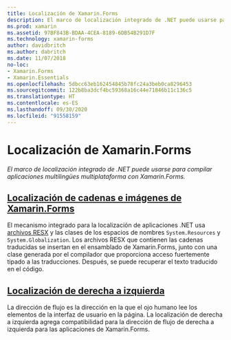 ```yaml
---
title: Localización de Xamarin.Forms
description: El marco de localización integrado de .NET puede usarse para compilar aplicaciones multilingües multiplataforma con Xamarin.Forms. Se pueden localizar texto e imágenes y las aplicaciones pueden admitir una dirección de flujo de derecha a izquierda.
ms.prod: xamarin
ms.assetid: 97BF843B-BDAA-4CEA-8189-6DB54B291D7F
ms.technology: xamarin-forms
author: davidbritch
ms.author: dabritch
ms.date: 11/07/2018
no-loc:
- Xamarin.Forms
- Xamarin.Essentials
ms.openlocfilehash: 5dbcc63eb162454845b78fc24a3beb0ca8296453
ms.sourcegitcommit: 122b8ba3dcf4bc59368a16c44e71846b11c136c5
ms.translationtype: HT
ms.contentlocale: es-ES
ms.lasthandoff: 09/30/2020
ms.locfileid: "91558159"
---
```

# <a name="no-locxamarinforms-localization"></a>Localización de Xamarin.Forms

_El marco de localización integrado de .NET puede usarse para compilar aplicaciones multilingües multiplataforma con Xamarin.Forms._

## <a name="no-locxamarinforms-string-and-image-localization"></a>[Localización de cadenas e imágenes de Xamarin.Forms](text.md)

El mecanismo integrado para la localización de aplicaciones .NET usa [archivos RESX](/dotnet/framework/resources/creating-resource-files-for-desktop-apps#resources-in-resx-files) y las clases de los espacios de nombres `System.Resources` y `System.Globalization`. Los archivos RESX que contienen las cadenas traducidas se insertan en el ensamblado de Xamarin.Forms, junto con una clase generada por el compilador que proporciona acceso fuertemente tipado a las traducciones. Después, se puede recuperar el texto traducido en el código.

## <a name="right-to-left-localization"></a>[Localización de derecha a izquierda](right-to-left.md)

La dirección de flujo es la dirección en la que el ojo humano lee los elementos de la interfaz de usuario en la página. La localización de derecha a izquierda agrega compatibilidad para la dirección de flujo de derecha a izquierda para las aplicaciones de Xamarin.Forms.